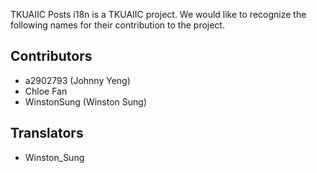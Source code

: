 TKUAIIC Posts i18n is a TKUAIIC project. We would like to recognize the
following names for their contribution to the project.

## Contributors
<!-- BEGIN CONTRIBUTOR LIST -->
* a2902793 (Johnny Yeng)
* Chloe Fan
* WinstonSung (Winston Sung)
<!-- END CONTRIBUTOR LIST -->

## Translators
<!-- BEGIN TRANSLATOR LIST -->
* Winston_Sung
<!-- END TRANSLATOR LIST -->
